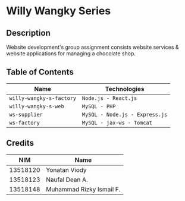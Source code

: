 # Willy Wangky Series
## Description
Website development's group assignment consists website services & website applications for managing a chocolate shop.

## Table of Contents

Name | Technologies 
--- | ---
`willy-wangky-s-factory` | `Node.js - React.js`
`willy-wangky-s-web` | `MySQL - PHP`
`ws-supplier` | `MySQL - Node.js - Express.js`
`ws-factory` | `MySQL - jax-ws - Tomcat`

## Credits

NIM | Name 
--- | ---
13518120 | Yonatan Viody
13518123 | Naufal Dean A.
13518148 | Muhammad Rizky Ismail F.
